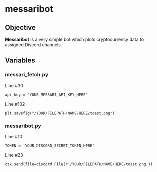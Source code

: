 # messaribot

## Objective

**Messaribot** is a very simple bot which plots cryptocurrency data to assigned Discord channels.

## Variables

### messari_fetch.py

Line #30
```
api_key = "YOUR_MESSARI_API_KEY_HERE"
```

Line #102
```
plt.savefig("/YOUR/FILEPATH/NAME/HERE/toast.png")
```



### messaribot.py

Line #10
```
TOKEN = 'YOUR_DISCORD_SECRET_TOKEN_HERE'
```

Line #23
```
ctx.send(file=discord.File(r'/YOUR/FILEPATH/NAME/HERE/toast.png'))
```

